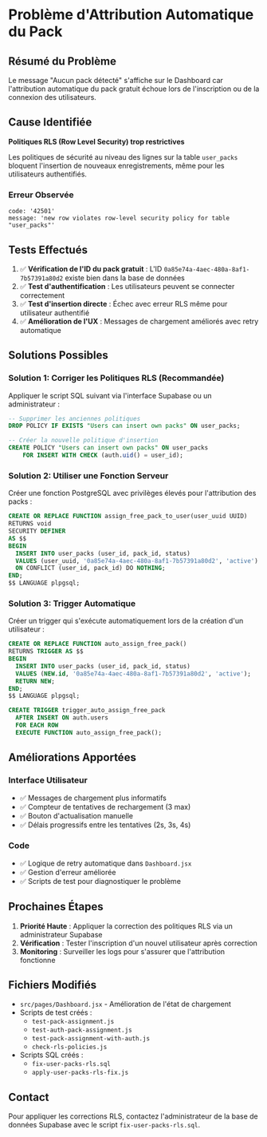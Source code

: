# Problème d'Attribution Automatique du Pack

## Résumé du Problème

Le message "Aucun pack détecté" s'affiche sur le Dashboard car l'attribution automatique du pack gratuit échoue lors de l'inscription ou de la connexion des utilisateurs.

## Cause Identifiée

**Politiques RLS (Row Level Security) trop restrictives**

Les politiques de sécurité au niveau des lignes sur la table `user_packs` bloquent l'insertion de nouveaux enregistrements, même pour les utilisateurs authentifiés.

### Erreur Observée
```
code: '42501'
message: 'new row violates row-level security policy for table "user_packs"'
```

## Tests Effectués

1. ✅ **Vérification de l'ID du pack gratuit** : L'ID `0a85e74a-4aec-480a-8af1-7b57391a80d2` existe bien dans la base de données
2. ✅ **Test d'authentification** : Les utilisateurs peuvent se connecter correctement
3. ✅ **Test d'insertion directe** : Échec avec erreur RLS même pour utilisateur authentifié
4. ✅ **Amélioration de l'UX** : Messages de chargement améliorés avec retry automatique

## Solutions Possibles

### Solution 1: Corriger les Politiques RLS (Recommandée)

Appliquer le script SQL suivant via l'interface Supabase ou un administrateur :

```sql
-- Supprimer les anciennes politiques
DROP POLICY IF EXISTS "Users can insert own packs" ON user_packs;

-- Créer la nouvelle politique d'insertion
CREATE POLICY "Users can insert own packs" ON user_packs
    FOR INSERT WITH CHECK (auth.uid() = user_id);
```

### Solution 2: Utiliser une Fonction Serveur

Créer une fonction PostgreSQL avec privilèges élevés pour l'attribution des packs :

```sql
CREATE OR REPLACE FUNCTION assign_free_pack_to_user(user_uuid UUID)
RETURNS void
SECURITY DEFINER
AS $$
BEGIN
  INSERT INTO user_packs (user_id, pack_id, status)
  VALUES (user_uuid, '0a85e74a-4aec-480a-8af1-7b57391a80d2', 'active')
  ON CONFLICT (user_id, pack_id) DO NOTHING;
END;
$$ LANGUAGE plpgsql;
```

### Solution 3: Trigger Automatique

Créer un trigger qui s'exécute automatiquement lors de la création d'un utilisateur :

```sql
CREATE OR REPLACE FUNCTION auto_assign_free_pack()
RETURNS TRIGGER AS $$
BEGIN
  INSERT INTO user_packs (user_id, pack_id, status)
  VALUES (NEW.id, '0a85e74a-4aec-480a-8af1-7b57391a80d2', 'active');
  RETURN NEW;
END;
$$ LANGUAGE plpgsql;

CREATE TRIGGER trigger_auto_assign_free_pack
  AFTER INSERT ON auth.users
  FOR EACH ROW
  EXECUTE FUNCTION auto_assign_free_pack();
```

## Améliorations Apportées

### Interface Utilisateur
- ✅ Messages de chargement plus informatifs
- ✅ Compteur de tentatives de rechargement (3 max)
- ✅ Bouton d'actualisation manuelle
- ✅ Délais progressifs entre les tentatives (2s, 3s, 4s)

### Code
- ✅ Logique de retry automatique dans `Dashboard.jsx`
- ✅ Gestion d'erreur améliorée
- ✅ Scripts de test pour diagnostiquer le problème

## Prochaines Étapes

1. **Priorité Haute** : Appliquer la correction des politiques RLS via un administrateur Supabase
2. **Vérification** : Tester l'inscription d'un nouvel utilisateur après correction
3. **Monitoring** : Surveiller les logs pour s'assurer que l'attribution fonctionne

## Fichiers Modifiés

- `src/pages/Dashboard.jsx` - Amélioration de l'état de chargement
- Scripts de test créés :
  - `test-pack-assignment.js`
  - `test-auth-pack-assignment.js` 
  - `test-pack-assignment-with-auth.js`
  - `check-rls-policies.js`
- Scripts SQL créés :
  - `fix-user-packs-rls.sql`
  - `apply-user-packs-rls-fix.js`

## Contact

Pour appliquer les corrections RLS, contactez l'administrateur de la base de données Supabase avec le script `fix-user-packs-rls.sql`.